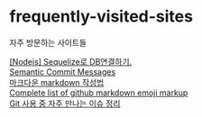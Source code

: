 # frequently-visited-sites
자주 방문하는 사이트들

[[Nodejs] Sequelize로 DB연결하기.](https://alencion.tistory.com/48)  
[Semantic Commit Messages](https://gist.github.com/joshbuchea/6f47e86d2510bce28f8e7f42ae84c716)  
[마크다운 markdown 작성법](https://gist.github.com/ihoneymon/652be052a0727ad59601)  
[Complete list of github markdown emoji markup](https://gist.github.com/rxaviers/7360908)  
[Git 사용 중 자주 만나는 이슈 정리](https://parksb.github.io/article/28.html)  
